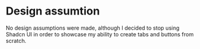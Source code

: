 # Design assumtion

No design assumptions were made, although I decided to stop using Shadcn UI in order to showcase my ability to create tabs and buttons from scratch.
